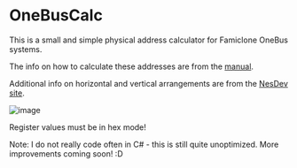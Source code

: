 # OneBusCalc

This is a small and simple physical address calculator for Famiclone OneBus systems.

The info on how to calculate these addresses are from the [manual](http://www.vrt.com.tw/old_site/admin/upload/datasheet/VT02%20Data%20Sheet%20RevisionA5_ENG__1.pdf).

Additional info on horizontal and vertical arrangements are from the [NesDev site](https://www.nesdev.org/wiki/INES).

![image](https://github.com/user-attachments/assets/30a9e3d5-1052-451b-a395-b7b32d6e1aff)

Register values must be in hex mode!

Note: I do not really code often in C# - this is still quite unoptimized. More improvements coming soon! :D